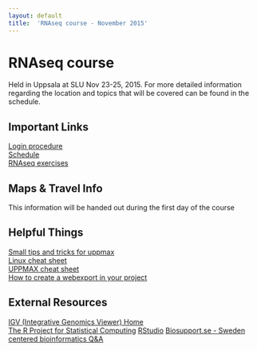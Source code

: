 ```yaml
---
layout: default
title:  'RNAseq course - November 2015'
---
```

 

# RNAseq course 
Held in Uppsala at SLU Nov 23-25, 2015. 
For more detailed information regarding the location and topics that will be covered can be found in the schedule.

## Important Links
[Login procedure](login)  
[Schedule](schedule)  
[RNAseq exercises](../labs/index)  
  

## Maps & Travel Info
This information will be handed out during the first day of the course

## Helpful Things
[Small tips and tricks for uppmax](tricks)  
[Linux cheat sheet](files/linux-cheat-sheet.pdf)  
[UPPMAX cheat sheet](files/uppmax-cheat-sheet.png)  
[How to create a webexport in your project](https://www.uppmax.uu.se/webexport-guide)  

## External Resources
[IGV (Integrative Genomics Viewer) Home](https://www.broadinstitute.org/igv/)  
[The R Project for Statistical Computing](https://www.r-project.org/) 
[RStudio](https://www.rstudio.com/)
[Biosupport.se - Sweden centered bioinformatics Q&A](https://biosupport.se/)  
